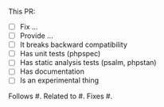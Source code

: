 This PR:

- [ ] Fix ...
- [ ] Provide ...
- [ ] It breaks backward compatibility
- [ ] Has unit tests (phpspec)
- [ ] Has static analysis tests (psalm, phpstan)
- [ ] Has documentation
- [ ] Is an experimental thing

Follows #.
Related to #.
Fixes #.
